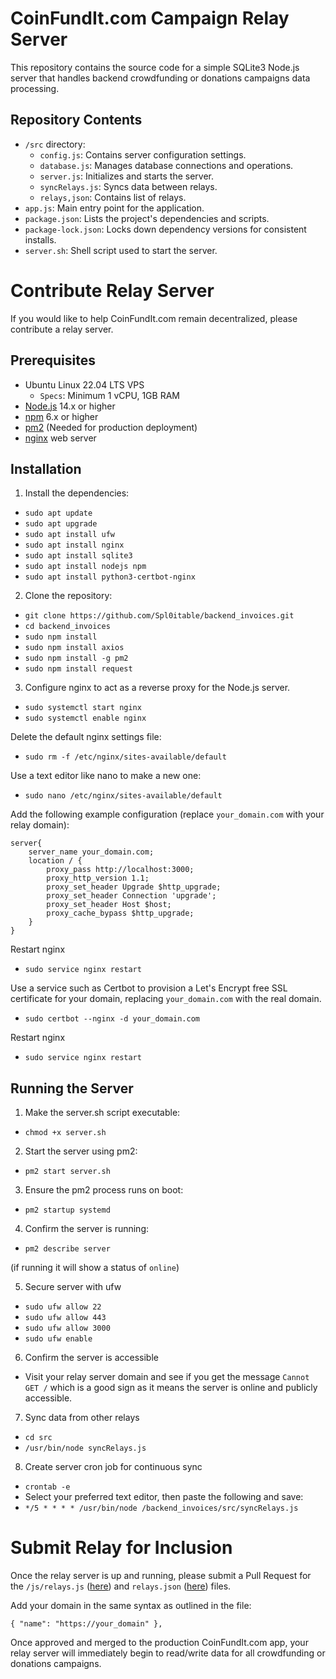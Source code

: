 # CoinFundIt.com Campaign Relay Server

This repository contains the source code for a simple SQLite3 Node.js server that handles backend crowdfunding or donations campaigns data processing.

## Repository Contents

- `/src` directory:
  - `config.js`: Contains server configuration settings.
  - `database.js`: Manages database connections and operations.
  - `server.js`: Initializes and starts the server.
  - `syncRelays.js`: Syncs data between relays.
  - `relays,json`: Contains list of relays.
- `app.js`: Main entry point for the application.
- `package.json`: Lists the project's dependencies and scripts.
- `package-lock.json`: Locks down dependency versions for consistent installs.
- `server.sh`: Shell script used to start the server.

# Contribute Relay Server

If you would like to help CoinFundIt.com remain decentralized, please contribute a relay server.

## Prerequisites

- Ubuntu Linux 22.04 LTS VPS
  - `Specs`: Minimum 1 vCPU, 1GB RAM
- [Node.js](https://nodejs.org/) 14.x or higher
- [npm](https://www.npmjs.com/) 6.x or higher
- [pm2](https://pm2.keymetrics.io/) (Needed for production deployment)
- [nginx](https://nginx.org/) web server

## Installation

1. Install the dependencies:

- `sudo apt update`
- `sudo apt upgrade`
- `sudo apt install ufw`
- `sudo apt install nginx`
- `sudo apt install sqlite3`
- `sudo apt install nodejs npm`
- `sudo apt install python3-certbot-nginx`

2. Clone the repository:

- `git clone https://github.com/Spl0itable/backend_invoices.git`
- `cd backend_invoices`
- `sudo npm install`
- `sudo npm install axios`
- `sudo npm install -g pm2`
- `sudo npm install request`

3. Configure nginx to act as a reverse proxy for the Node.js server.

- `sudo systemctl start nginx`
- `sudo systemctl enable nginx`

Delete the default nginx settings file:
- `sudo rm -f /etc/nginx/sites-available/default`

Use a text editor like nano to make a new one:
- `sudo nano /etc/nginx/sites-available/default`

Add the following example configuration (replace `your_domain.com` with your relay domain):

```
server{
    server_name your_domain.com;
    location / {
        proxy_pass http://localhost:3000;
        proxy_http_version 1.1;
        proxy_set_header Upgrade $http_upgrade;
        proxy_set_header Connection 'upgrade';
        proxy_set_header Host $host;
        proxy_cache_bypass $http_upgrade;
    }
}
```

Restart nginx

- `sudo service nginx restart`

Use a service such as Certbot to provision a Let's Encrypt free SSL certificate for your domain, replacing `your_domain.com` with the real domain.

- `sudo certbot --nginx -d your_domain.com`

Restart nginx

- `sudo service nginx restart`

## Running the Server

1. Make the server.sh script executable:

- `chmod +x server.sh`

2. Start the server using pm2:

- `pm2 start server.sh`

3. Ensure the pm2 process runs on boot:

- `pm2 startup systemd`

4. Confirm the server is running:

- `pm2 describe server`

(if running it will show a status of `online`)

5. Secure server with ufw

- `sudo ufw allow 22`
- `sudo ufw allow 443`
- `sudo ufw allow 3000`
- `sudo ufw enable`

6. Confirm the server is accessible

- Visit your relay server domain and see if you get the message `Cannot GET /` which is a good sign as it means the server is online and publicly accessible.

7. Sync data from other relays

- `cd src`
- `/usr/bin/node syncRelays.js`

8. Create server cron job for continuous sync

- `crontab -e`
- Select your preferred text editor, then paste the following and save:
- `*/5 * * * * /usr/bin/node /backend_invoices/src/syncRelays.js`

# Submit Relay for Inclusion

Once the relay server is up and running, please submit a Pull Request for the `/js/relays.js` (<a href="https://github.com/Spl0itable/coinfundit/blob/main/js/relays.js">here</a>) and `relays.json` (<a href="https://github.com/Spl0itable/backend_invoices/blob/main/src/relays.json">here</a>) files.

Add your domain in the same syntax as outlined in the file:

`{ "name": "https://your_domain" },`

Once approved and merged to the production CoinFundIt.com app, your relay server will immediately begin to read/write data for all crowdfunding or donations campaigns. 
